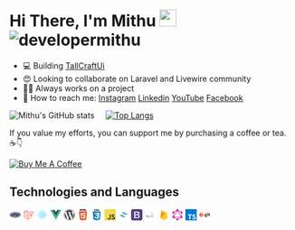 # Hi There, I'm Mithu <img src="https://raw.githubusercontent.com/MartinHeinz/MartinHeinz/master/wave.gif" width="30px" height="30px" /> &nbsp; <a align="right"> <img src="https://komarev.com/ghpvc/?username=developermithu&label=Profile+Views&color=blue&style=plastic" alt="developermithu"/></a>

  - 💻 Building [TallCraftUi](https://tallcraftui.developermithu.com) 
  - 😍 Looking to collaborate on Laravel and Livewire community
  - 👨‍💻 Always works on a project 
  - 🤔 How to reach me: [Instagram](https://www.instagram.com/developermithu) [Linkedin](https://www.linkedin.com/in/developermithu) [YouTube](https://www.youtube.com/@developermithu) [Facebook](https://www.facebook.com/developermithu) 

![Mithu's GitHub stats](https://github-readme-stats.vercel.app/api?username=developermithu&show_icons=true&theme=dracula&count_private=true&card_width=250) &nbsp; &nbsp; [![Top Langs](https://github-readme-stats.vercel.app/api/top-langs/?username=developermithu&layout=compact&theme=dracula&langs_count=8)](https://github.com/developermithu/github-readme-stats)

If you value my efforts, you can support me by purchasing a coffee or tea. ☕👇

<a href="https://www.buymeacoffee.com/developermithu" target="_blank"><img src="https://cdn.buymeacoffee.com/buttons/v2/default-red.png" alt="Buy Me A Coffee" width="150" ></a>

## Technologies and Languages 

<code><img height="20" src="https://raw.githubusercontent.com/github/explore/80688e429a7d4ef2fca1e82350fe8e3517d3494d/topics/php/php.png"></code>
<code><img height="20" src="https://raw.githubusercontent.com/github/explore/80688e429a7d4ef2fca1e82350fe8e3517d3494d/topics/laravel/laravel.png"></code>
<code><img height="20" src="https://raw.githubusercontent.com/github/explore/80688e429a7d4ef2fca1e82350fe8e3517d3494d/topics/react/react.png"></code>
<code><img height="20" src="https://raw.githubusercontent.com/github/explore/80688e429a7d4ef2fca1e82350fe8e3517d3494d/topics/vue/vue.png"></code>
<code><img height="20" src="https://raw.githubusercontent.com/github/explore/80688e429a7d4ef2fca1e82350fe8e3517d3494d/topics/wordpress/wordpress.png"></code>
<code><img height="20" src="https://raw.githubusercontent.com/github/explore/80688e429a7d4ef2fca1e82350fe8e3517d3494d/topics/html/html.png"></code>
<code><img height="20" src="https://raw.githubusercontent.com/github/explore/80688e429a7d4ef2fca1e82350fe8e3517d3494d/topics/css/css.png"></code>
<code><img height="20" src="https://raw.githubusercontent.com/github/explore/80688e429a7d4ef2fca1e82350fe8e3517d3494d/topics/javascript/javascript.png"></code>
<code><img height="20" src="https://raw.githubusercontent.com/github/explore/80688e429a7d4ef2fca1e82350fe8e3517d3494d/topics/tailwind/tailwind.png"></code>
<code><img height="20" src="https://raw.githubusercontent.com/github/explore/80688e429a7d4ef2fca1e82350fe8e3517d3494d/topics/bootstrap/bootstrap.png"></code>
<code><img height="20" src="https://raw.githubusercontent.com/github/explore/80688e429a7d4ef2fca1e82350fe8e3517d3494d/topics/mysql/mysql.png"></code>
<code><img height="20" src="https://raw.githubusercontent.com/github/explore/80688e429a7d4ef2fca1e82350fe8e3517d3494d/topics/firebase/firebase.png"></code>
<code><img height="20" src="https://raw.githubusercontent.com/github/explore/80688e429a7d4ef2fca1e82350fe8e3517d3494d/topics/graphql/graphql.png"></code>
<code><img height="20" src="https://raw.githubusercontent.com/github/explore/80688e429a7d4ef2fca1e82350fe8e3517d3494d/topics/typescript/typescript.png"></code>
<code><img height="20" src="https://raw.githubusercontent.com/github/explore/80688e429a7d4ef2fca1e82350fe8e3517d3494d/topics/git/git.png"></code>

<!---
developermithu/developermithu is a ✨ special ✨ repository because its `README.md` (this file) appears on your GitHub profile.
You can click the Preview link to take a look at your changes.
--->
